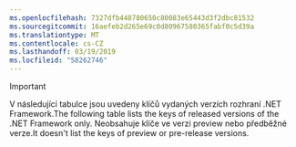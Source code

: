 ```yaml
---
ms.openlocfilehash: 7327dfb448780650c80083e65443d3f2dbc81532
ms.sourcegitcommit: 16aefeb2d265e69c0d80967580365fabf0c5d39a
ms.translationtype: MT
ms.contentlocale: cs-CZ
ms.lasthandoff: 03/19/2019
ms.locfileid: "58262746"
---
```


> [!IMPORTANT]
> <span data-ttu-id="f0e37-101">V následující tabulce jsou uvedeny klíčů vydaných verzích rozhraní .NET Framework.</span><span class="sxs-lookup"><span data-stu-id="f0e37-101">The following table lists the keys of released versions of the .NET Framework only.</span></span> <span data-ttu-id="f0e37-102">Neobsahuje klíče ve verzi preview nebo předběžné verze.</span><span class="sxs-lookup"><span data-stu-id="f0e37-102">It doesn't list the keys of preview or pre-release versions.</span></span>
